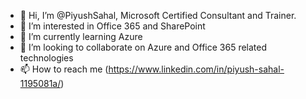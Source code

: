 - 👋 Hi, I’m @PiyushSahal, Microsoft Certified Consultant and Trainer.
- 👀 I’m interested in Office 365 and SharePoint 
- 🌱 I’m currently learning Azure
- 💞️ I’m looking to collaborate on Azure and Office 365 related technologies
- 📫 How to reach me (https://www.linkedin.com/in/piyush-sahal-1195081a/)

<!---
PiyushSahal/PiyushSahal is a ✨ special ✨ repository because its `README.md` (this file) appears on your GitHub profile.
You can click the Preview link to take a look at your changes.
--->
